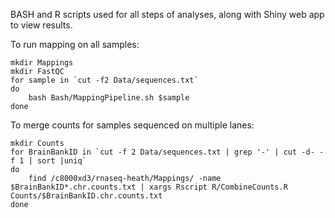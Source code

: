 BASH and R scripts used for all steps of analyses, along with Shiny web app to view results.

To run mapping on all samples:
```
mkdir Mappings
mkdir FastQC
for sample in `cut -f2 Data/sequences.txt`
do
    bash Bash/MappingPipeline.sh $sample
done
``` 

To merge counts for samples sequenced on multiple lanes:
```
mkdir Counts
for BrainBankID in `cut -f 2 Data/sequences.txt | grep '-' | cut -d- -f 1 | sort |uniq`
do
    find /c8000xd3/rnaseq-heath/Mappings/ -name $BrainBankID*.chr.counts.txt | xargs Rscript R/CombineCounts.R Counts/$BrainBankID.chr.counts.txt
done
```

